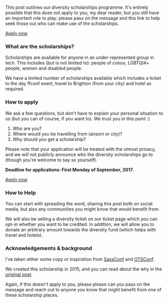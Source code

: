 This post outlines our diversity scholarships programme. It's entirely possible that this does not apply to you, my dear reader, but you still have an important role to play: please pass on the message and this link to help seek those out who can make use of the scholarships.

<a class="button" href="https://ffconf.org/scholarship-apply" target="_blank" rel="noopener">Apply now</a>

<h3 role="heading" aria-level="3">What are the scholarships?</h3>

Scholarships are available for anyone in an under-represented group in tech. This includes (but is not limited to): people of colour, LGBTQIA+ people, women and disabled people.

We have a limited number of scholarships available which includes a ticket to the day ffconf event, travel to Brighton (from your city) and hotel as required.

<h3 role="heading" aria-level="3">How to apply</h3>

We ask a few questions, but don't have to explain your personal situation to us (but you can of course, if you want to). We trust you in this point :)

1.  Who are you?
2.  Where would you be travelling from (airport or city)?
3.  Why should you get a scholarship?

Please note that your application will be treated with the utmost privacy, and we will not publicly announce who the diversity scholarships go to (though you're welcome to say so yourself).

**Deadline for applications: First Monday of September, 2017.**

<a class="button" href="https://ffconf.org/scholarship-apply" target="_blank" rel="noopener">Apply now</a>

<h3 role="heading" aria-level="3">How to Help</h3>

You can start with spreading the word, sharing this post both on social media, but also any communities you might know that would benefit from.

We will also be selling a diversity ticket on our ticket page which you can opt-in whether you want to be credited. In addition, we will allow you to donate an arbitrary amount towards the diversity fund (which helps with travel and hotels).

<h3 role="heading" aria-level="3">Acknowledgements &amp; background</h3>

I've taken either some copy or inspiration from <a href="http://sassconf.com/#scholarships" target="_blank" rel="noopener">SassConf</a> and <a href="http://blog.otsconf.com/post/121589262220/how-to-apply-for-community-and-diversity-tickets" target="_blank" rel="noopener">OTSConf</a>.

We created this scholarship in 2015, and you can read about the why in the <a href="https://remysharp.com/2015/08/28/diversity-scholarships#why" target="_blank" rel="noopener">original post</a>.

Again, if this doesn't apply to you, please please can you pass on the message and reach out to anyone you know that might benefit from one of these scholarship places.
